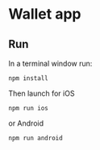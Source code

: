 # Wallet app

## Run

In a terminal window run:
```
npm install
```

Then launch for iOS
```
npm run ios
```

or Android
```
npm run android
```